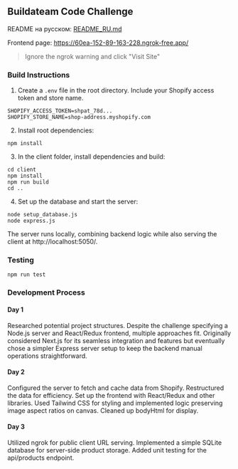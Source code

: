 ## Buildateam Code Challenge

README на русском: [README_RU.md](README_RU.md)

Frontend page: https://60ea-152-89-163-228.ngrok-free.app/

> Ignore the ngrok warning and click "Visit Site"

### Build Instructions

1. Create a `.env` file in the root directory. Include your Shopify access token and store name.

```env
SHOPIFY_ACCESS_TOKEN=shpat_78d...
SHOPIFY_STORE_NAME=shop-address.myshopify.com
```

2. Install root dependencies:

```
npm install
```

3. In the client folder, install dependencies and build:

```
cd client
npm install
npm run build
cd ..
```

4. Set up the database and start the server:

```
node setup_database.js
node express.js
```

The server runs locally, combining backend logic while also serving the client at http://localhost:5050/.

### Testing

```
npm run test
```

### Development Process

#### Day 1

Researched potential project structures. Despite the challenge specifying a Node.js server and React/Redux frontend, multiple approaches fit. Originally considered Next.js for its seamless integration and features but eventually chose a simpler Express server setup to keep the backend manual operations straightforward.

#### Day 2

Configured the server to fetch and cache data from Shopify. Restructured the data for efficiency. Set up the frontend with React/Redux and other libraries. Used Tailwind CSS for styling and implemented logic preserving image aspect ratios on canvas. Cleaned up bodyHtml for display.

#### Day 3

Utilized ngrok for public client URL serving. Implemented a simple SQLite database for server-side product storage. Added unit testing for the api/products endpoint.
